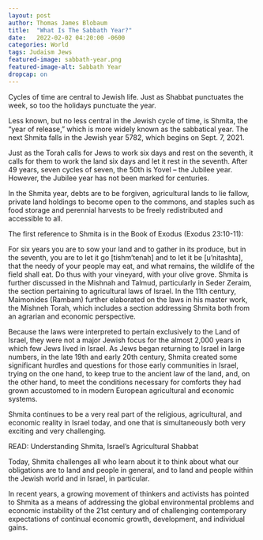 ```yaml
---
layout: post
author: Thomas James Blobaum 
title:  "What Is The Sabbath Year?"
date:   2022-02-02 04:20:00 -0600
categories: World
tags: Judaism Jews 
featured-image: sabbath-year.png
featured-image-alt: Sabbath Year 
dropcap: on 
---
```

Cycles of time are central to Jewish life. Just as Shabbat punctuates the week, so too the holidays punctuate the year.

Less known, but no less central in the Jewish cycle of time, is Shmita, the “year of release,” which is more widely known as the sabbatical year. The next Shmita falls in the Jewish year 5782, which begins on Sept. 7, 2021.

Just as the Torah calls for Jews to work six days and rest on the seventh, it calls for them to work the land six days and let it rest in the seventh. After 49 years, seven cycles of seven, the 50th is Yovel – the Jubilee year. However, the Jubilee year has not been marked for centuries.

In the Shmita year, debts are to be forgiven, agricultural lands to lie fallow, private land holdings to become open to the commons, and staples such as food storage and perennial harvests to be freely redistributed and accessible to all.

The first reference to Shmita is in the Book of Exodus (Exodus 23:10-11):

For six years you are to sow your land and to gather in its produce, but in the seventh, you are to let it go [tishm’tenah] and to let it be [u’nitashta], that the needy of your people may eat, and what remains, the wildlife of the field shall eat. Do thus with your vineyard, with your olive grove.
Shmita is further discussed in the Mishnah and Talmud, particularly in Seder Zeraim, the section pertaining to agricultural laws of Israel. In the 11th century, Maimonides (Rambam) further elaborated on the laws in his master work, the Mishneh Torah, which includes a section addressing Shmita both from an agrarian and economic perspective.

Because the laws were interpreted to pertain exclusively to the Land of Israel, they were not a major Jewish focus for the almost 2,000 years in which few Jews lived in Israel. As Jews began returning to Israel in large numbers, in the late 19th and early 20th century, Shmita created some significant hurdles and questions for those early communities in Israel, trying on the one hand, to keep true to the ancient law of the land, and, on the other hand, to meet the conditions necessary for comforts they had grown accustomed to in modern European agricultural and economic systems.

Shmita continues to be a very real part of the religious, agricultural, and economic reality in Israel today, and one that is simultaneously both very exciting and very challenging.

READ: Understanding Shmita, Israel’s Agricultural Shabbat

Today, Shmita challenges all who learn about it to think about what our obligations are to land and people in general, and to land and people within the Jewish world and in Israel, in particular.

In recent years, a growing movement of thinkers and activists has pointed to Shmita as a means of addressing the global environmental problems and economic instability of the 21st century and of challenging contemporary expectations of continual economic growth, development, and individual gains.

